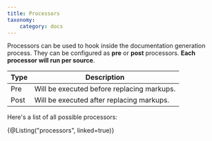 ```yaml
---
title: Processors
taxonomy:
    category: docs
---
```


Processors can be used to hook inside the documentation generation process.
They can be configured as **pre** or **post** processors.
**Each processor will run per source**.

| Type | Description
| ---- | -----
| Pre  | Will be executed before replacing markups.
| Post | Will be executed after replacing markups.

Here's a list of all possible processors:

{@Listing("processors", linked=true)}
